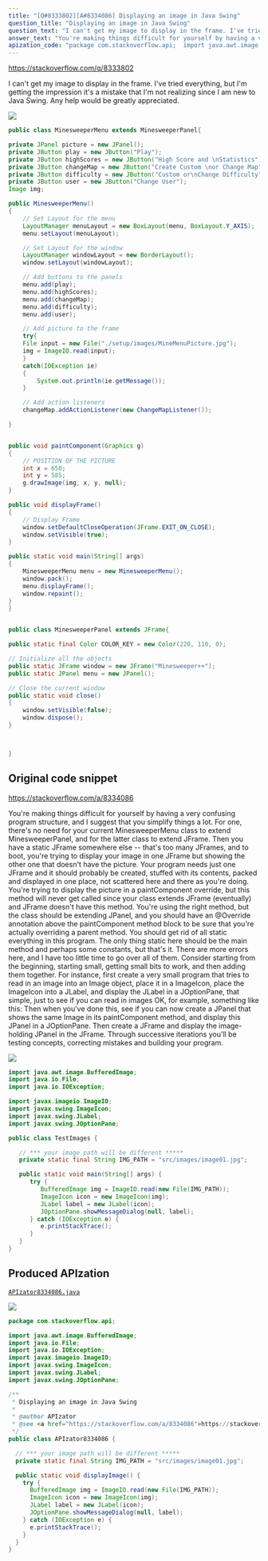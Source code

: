 ```yaml
---
title: "[Q#8333802][A#8334086] Displaying an image in Java Swing"
question_title: "Displaying an image in Java Swing"
question_text: "I can't get my image to display in the frame. I've tried everything, but I'm getting the impression it's a mistake that I'm not realizing since I am new to Java Swing. Any help would be greatly appreciated."
answer_text: "You're making things difficult for yourself by having a very confusing program structure, and I suggest that you simplify things a lot. For one, there's no need for your current MinesweeperMenu class to extend MinesweeperPanel, and for the latter class to extend JFrame. Then you have a static JFrame somewhere else -- that's too many JFrames, and to boot, you're trying to display your image in one JFrame but showing the other one that doesn't have the picture. Your program needs just one JFrame and it should probably be created, stuffed with its contents, packed and displayed in one place, not scattered here and there as you're doing. You're trying to display the picture in a paintComponent override, but this method will never get called since your class extends JFrame (eventually) and JFrame doesn't have this method. You're using the right method, but the class should be extending JPanel, and you should have an @Override annotation above the paintComponent method block to be sure that you're actually overriding a parent method. You should get rid of all static everything in this program. The only thing static here should be the main method and perhaps some constants, but that's it. There are more errors here, and I have too little time to go over all of them.  Consider starting from the beginning, starting small, getting small bits to work, and then adding them together. For instance, first create a very small program that tries to read in an image into an Image object, place it in a ImageIcon, place the ImageIcon into a JLabel, and display the JLabel in a JOptionPane, that simple, just to see if you can read in images OK, for example, something like this: Then when you've done this, see if you can now create a JPanel that shows the same Image in its paintComponent method, and display this JPanel in a JOptionPane. Then create a JFrame and display the image-holding JPanel in the JFrame. Through successive iterations you'll be testing concepts, correcting mistakes and building your program."
apization_code: "package com.stackoverflow.api;  import java.awt.image.BufferedImage; import java.io.File; import java.io.IOException; import javax.imageio.ImageIO; import javax.swing.ImageIcon; import javax.swing.JLabel; import javax.swing.JOptionPane;  /**  * Displaying an image in Java Swing  *  * @author APIzator  * @see <a href=\"https://stackoverflow.com/a/8334086\">https://stackoverflow.com/a/8334086</a>  */ public class APIzator8334086 {    // *** your image path will be different *****   private static final String IMG_PATH = \"src/images/image01.jpg\";    public static void displayImage() {     try {       BufferedImage img = ImageIO.read(new File(IMG_PATH));       ImageIcon icon = new ImageIcon(img);       JLabel label = new JLabel(icon);       JOptionPane.showMessageDialog(null, label);     } catch (IOException e) {       e.printStackTrace();     }   } }"
---
```


https://stackoverflow.com/q/8333802

I can&#x27;t get my image to display in the frame. I&#x27;ve tried everything, but I&#x27;m getting the impression it&#x27;s a mistake that I&#x27;m not realizing since I am new to Java Swing. Any help would be greatly appreciated.


<div class="code-logo"><img src="/stackoverflow.png" /></div>

```java
public class MinesweeperMenu extends MinesweeperPanel{

private JPanel picture = new JPanel();
private JButton play = new JButton("Play");
private JButton highScores = new JButton("High Score and \nStatistics");
private JButton changeMap = new JButton("Create Custom \nor Change Map");
private JButton difficulty = new JButton("Custom or\nChange Difficulty");
private JButton user = new JButton("Change User");
Image img;

public MinesweeperMenu()
{
    // Set Layout for the menu
    LayoutManager menuLayout = new BoxLayout(menu, BoxLayout.Y_AXIS);
    menu.setLayout(menuLayout);

    // Set Layout for the window
    LayoutManager windowLayout = new BorderLayout();
    window.setLayout(windowLayout);

    // Add buttons to the panels
    menu.add(play);
    menu.add(highScores);
    menu.add(changeMap);
    menu.add(difficulty);
    menu.add(user);

    // Add picture to the frame
    try{
    File input = new File("./setup/images/MineMenuPicture.jpg");
    img = ImageIO.read(input);
    }
    catch(IOException ie)
    {
        System.out.println(ie.getMessage());
    }

    // Add action listeners
    changeMap.addActionListener(new ChangeMapListener());   

}


public void paintComponent(Graphics g)
{
    // POSITION OF THE PICTURE
    int x = 650;
    int y = 585;
    g.drawImage(img, x, y, null);
}

public void displayFrame()
{
    // Display Frame
    window.setDefaultCloseOperation(JFrame.EXIT_ON_CLOSE);
    window.setVisible(true);
}

public static void main(String[] args)
{
    MinesweeperMenu menu = new MinesweeperMenu();
    window.pack();
    menu.displayFrame();
    window.repaint();
}
}


public class MinesweeperPanel extends JFrame{

public static final Color COLOR_KEY = new Color(220, 110, 0);

// Initialize all the objects
public static JFrame window = new JFrame("Minesweeper++");
public static JPanel menu = new JPanel();

// Close the current window
public static void close()
{
    window.setVisible(false);
    window.dispose();
}



}
```


## Original code snippet

https://stackoverflow.com/a/8334086

You&#x27;re making things difficult for yourself by having a very confusing program structure, and I suggest that you simplify things a lot.
For one, there&#x27;s no need for your current MinesweeperMenu class to extend MinesweeperPanel, and for the latter class to extend JFrame. Then you have a static JFrame somewhere else -- that&#x27;s too many JFrames, and to boot, you&#x27;re trying to display your image in one JFrame but showing the other one that doesn&#x27;t have the picture. Your program needs just one JFrame and it should probably be created, stuffed with its contents, packed and displayed in one place, not scattered here and there as you&#x27;re doing.
You&#x27;re trying to display the picture in a paintComponent override, but this method will never get called since your class extends JFrame (eventually) and JFrame doesn&#x27;t have this method. You&#x27;re using the right method, but the class should be extending JPanel, and you should have an @Override annotation above the paintComponent method block to be sure that you&#x27;re actually overriding a parent method.
You should get rid of all static everything in this program. The only thing static here should be the main method and perhaps some constants, but that&#x27;s it.
There are more errors here, and I have too little time to go over all of them.  Consider starting from the beginning, starting small, getting small bits to work, and then adding them together.
For instance, first create a very small program that tries to read in an image into an Image object, place it in a ImageIcon, place the ImageIcon into a JLabel, and display the JLabel in a JOptionPane, that simple, just to see if you can read in images OK, for example, something like this:
Then when you&#x27;ve done this, see if you can now create a JPanel that shows the same Image in its paintComponent method, and display this JPanel in a JOptionPane.
Then create a JFrame and display the image-holding JPanel in the JFrame.
Through successive iterations you&#x27;ll be testing concepts, correcting mistakes and building your program.

<div class="code-logo"><img src="/stackoverflow.png" /></div>

```java
import java.awt.image.BufferedImage;
import java.io.File;
import java.io.IOException;

import javax.imageio.ImageIO;
import javax.swing.ImageIcon;
import javax.swing.JLabel;
import javax.swing.JOptionPane;

public class TestImages {

   // *** your image path will be different *****
   private static final String IMG_PATH = "src/images/image01.jpg";

   public static void main(String[] args) {
      try {
         BufferedImage img = ImageIO.read(new File(IMG_PATH));
         ImageIcon icon = new ImageIcon(img);
         JLabel label = new JLabel(icon);
         JOptionPane.showMessageDialog(null, label);
      } catch (IOException e) {
         e.printStackTrace();
      }
   }
}
```

## Produced APIzation

[`APIzator8334086.java`](https://github.com/pasqualesalza/apization-temp/raw/main/data/search/APIzator8334086.java)

<div class="code-logo"><img src="/apizator.png" /></div>

```java
package com.stackoverflow.api;

import java.awt.image.BufferedImage;
import java.io.File;
import java.io.IOException;
import javax.imageio.ImageIO;
import javax.swing.ImageIcon;
import javax.swing.JLabel;
import javax.swing.JOptionPane;

/**
 * Displaying an image in Java Swing
 *
 * @author APIzator
 * @see <a href="https://stackoverflow.com/a/8334086">https://stackoverflow.com/a/8334086</a>
 */
public class APIzator8334086 {

  // *** your image path will be different *****
  private static final String IMG_PATH = "src/images/image01.jpg";

  public static void displayImage() {
    try {
      BufferedImage img = ImageIO.read(new File(IMG_PATH));
      ImageIcon icon = new ImageIcon(img);
      JLabel label = new JLabel(icon);
      JOptionPane.showMessageDialog(null, label);
    } catch (IOException e) {
      e.printStackTrace();
    }
  }
}

```